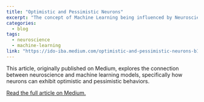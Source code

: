 ```yaml
---
title: "Optimistic and Pessimistic Neurons"
excerpt: "The concept of Machine Learning being influenced by Neuroscience is very much familiar. However, in a recent publication, a team of researchers from the University of Oxford gave an interesting idea that the Neurons can behave like the Optimistic and Pessimistic models in Machine Learning."
categories:
  - blog
tags:
  - neuroscience
  - machine-learning
link: "https://ido-iba.medium.com/optimistic-and-pessimistic-neurons-b12e3e536109"
---
```


This article, originally published on Medium, explores the connection between neuroscience and machine learning models, specifically how neurons can exhibit optimistic and pessimistic behaviors.

[Read the full article on Medium.](https://ido-iba.medium.com/optimistic-and-pessimistic-neurons-b12e3e536109)